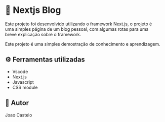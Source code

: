 # 🌟 Nextjs Blog

  <p>Este projeto foi desenvolvido utilizando o framework Next.js, o projeto é uma simples página de um blog pessoal, com algumas rotas para uma breve explicação sobre o framework.</p>
  <p>Este projeto é uma simples demostração de conhecimento e aprendizagem.</p>

## ⚙️ Ferramentas utilizadas

  - Vscode
  - Next.js
  - Javascript
  - CSS module


## 👦 Autor 

  Joao Castelo 
